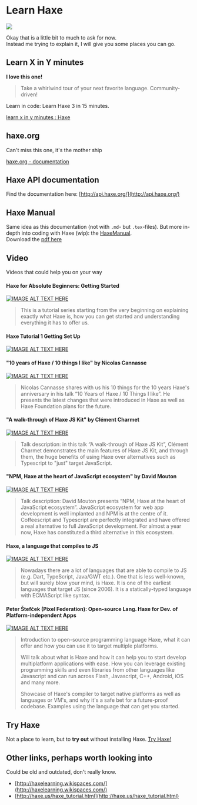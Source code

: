 # Learn Haxe

![](http://haxe.org/website-content/pages/img/targets/all-targets.svg)


Okay that is a little bit to much to ask for now.  
Instead me trying to explain it, I will give you some places you can go.


## Learn X in Y minutes

**I love this one!**

> Take a whirlwind tour of your next favorite language. Community-driven!

Learn in code: Learn Haxe 3 in 15 minutes.

[learn x in y minutes : Haxe](http://learnxinyminutes.com/docs/haxe/)


## haxe.org

Can't miss this one, it's the mother ship

[haxe.org - documentation](http://haxe.org/documentation/introduction/)


## Haxe API documentation

Find the documentation here: [http://api.haxe.org/](http://api.haxe.org/)


## Haxe Manual

Same idea as this documentation (not with `.md`- but `.tex`-files). But more in-depth into coding with Haxe (wip): the [HaxeManual](https://github.com/HaxeFoundation/HaxeManual).  
Download the [pdf here](https://github.com/HaxeFoundation/HaxeManual/raw/master/HaxeManual/HaxeManual.pdf)


## Video

Videos that could help you on your way

#### Haxe for Absolute Beginners: Getting Started

[![IMAGE ALT TEXT HERE](http://img.youtube.com/vi/d0Kc4j6qFAA/0.jpg)](http://www.youtube.com/watch?v=d0Kc4j6qFAA)

> This is a tutorial series starting from the very beginning on explaining exactly what Haxe is, how you can get started and understanding everything it has to offer us.
 
#### Haxe Tutorial 1 Getting Set Up
 
[![IMAGE ALT TEXT HERE](http://img.youtube.com/vi/EAn29Xeiz4w/0.jpg)](http://www.youtube.com/watch?v=EAn29Xeiz4w) 



#### "10 years of Haxe / 10 things I like" by Nicolas Cannasse
 
[![IMAGE ALT TEXT HERE](http://img.youtube.com/vi/sM8VhotrIJs/0.jpg)](http://www.youtube.com/watch?v=sM8VhotrIJs) 

> Nicolas Cannasse shares with us his 10 things for the 10 years Haxe's anniversary in his talk “10 Years of Haxe / 10 Things I like”. He presents the latest changes that were introduced in Haxe as well as Haxe Foundation plans for the future.


#### "A walk-through of Haxe JS Kit" by Clément Charmet


[![IMAGE ALT TEXT HERE](http://img.youtube.com/vi/YJ3IvE6qCEA/0.jpg)](http://www.youtube.com/watch?v=YJ3IvE6qCEA) 

> Talk description: in this talk “A walk-through of Haxe JS Kit”, Clément Charmet demonstrates the main features of Haxe JS Kit, and through them, the huge benefits of using Haxe over alternatives such as Typescript to "just" target JavaScript.


#### "NPM, Haxe at the heart of JavaScript ecosystem" by David Mouton


[![IMAGE ALT TEXT HERE](http://img.youtube.com/vi/YgbxqFx9qak/0.jpg)](http://www.youtube.com/watch?v=YgbxqFx9qak) 

> Talk description: David Mouton presents “NPM, Haxe at the heart of JavaScript ecosystem”. JavaScript ecosystem for web app development is well implanted and NPM is at the centre of it. Coffeescript and Typescript are perfectly integrated and have offered a real alternative to full JavaScript development. For almost a year now, Haxe has constituted a third alternative in this ecosystem.


#### Haxe, a language that compiles to JS

[![IMAGE ALT TEXT HERE](http://img.youtube.com/vi/7YNR9HAm6D0/0.jpg)](https://www.youtube.com/watch?v=7YNR9HAm6D0) 

> Nowadays there are a lot of languages that are able to compile to JS (e.g. Dart, TypeScript, Java/GWT etc.). One that is less well-known, but will surely blow your mind, is Haxe. It is one of the earliest languages that target JS (since 2006). It is a statically-typed language with ECMAScript like syntax.


#### Peter Štefček (Pixel Federation): Open-source Lang. Haxe for Dev. of Platform-independent Apps

[![IMAGE ALT TEXT HERE](http://img.youtube.com/vi/CupIdO-GpVg/0.jpg)](https://www.youtube.com/watch?v=CupIdO-GpVg) 

> Introduction to open-source programming language Haxe, what it can offer and how you can use it to target multiple platforms.
>
> Will talk about what is Haxe and how it can help you to start develop multiplatform applications with ease. How you can leverage existing programming skills and even libraries from other languages like Javascript and can run across Flash, Javascript, C++, Android, iOS and many more.
>
>Showcase of Haxe's compiler to target native platforms as well as languages or VM's, and why it's a safe bet for a future-proof codebase. Examples using the language that can get you started.


## Try Haxe

Not a place to learn, but to **try out** without installing Haxe.
[Try Haxe!](http://try.haxe.org/)




## Other links, perhaps worth looking into

Could be old and outdated, don't really know.

* [http://haxelearning.wikispaces.com/](http://haxelearning.wikispaces.com/)
* [http://haxe.us/haxe_tutorial.html](http://haxe.us/haxe_tutorial.html)